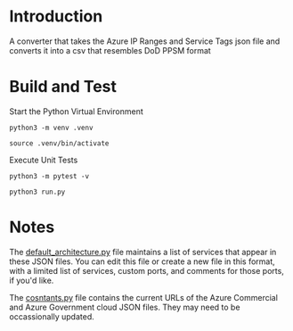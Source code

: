 # Introduction 
A converter that takes the Azure IP Ranges and Service Tags json file and converts it into a csv that resembles DoD PPSM format

# Build and Test

Start the Python Virtual Environment

`python3 -m venv .venv`

`source .venv/bin/activate`

Execute Unit Tests

`python3 -m pytest -v`

`python3 run.py`


# Notes

The [default_architecture.py](https://github.com/timothymeyers/azure-to-ppsm/blob/master/com/config/default_architecture.py) file maintains a list of services that appear in these JSON files. You can edit this file or create a new file in this format, with a limited list of services, custom ports, and comments for those ports, if you'd like.

The [cosntants.py](https://github.com/timothymeyers/azure-to-ppsm/blob/master/com/config/cosntants.py) file contains the current URLs of the Azure Commercial and Azure Government cloud JSON files. They may need to be occassionally updated.
